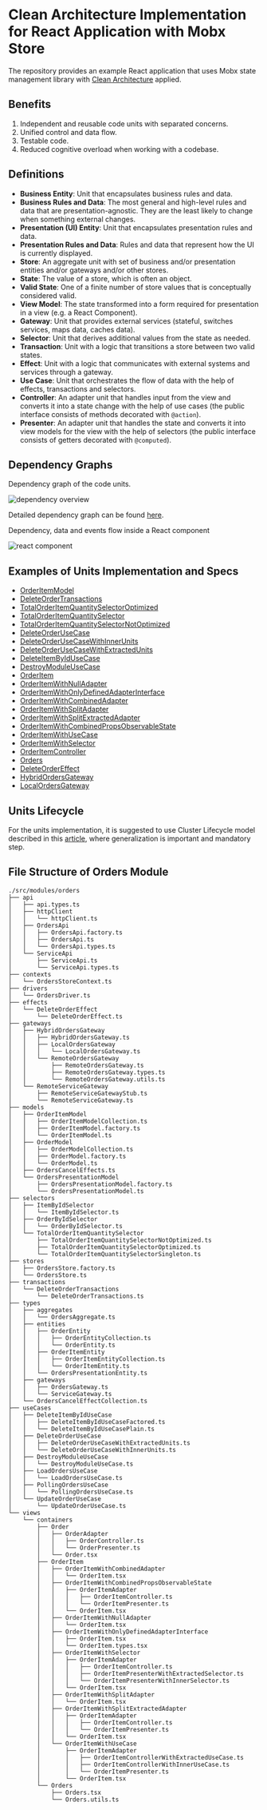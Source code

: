 # Clean Architecture Implementation for React Application with Mobx Store

The repository provides an example React application that uses Mobx state management library with [Clean Architecture](https://blog.cleancoder.com/uncle-bob/2012/08/13/the-clean-architecture.html) applied.

## Benefits

1. Independent and reusable code units with separated concerns.
2. Unified control and data flow.
3. Testable code.
4. Reduced cognitive overload when working with a codebase.

## Definitions

- **Business Entity**: Unit that encapsulates business rules and data.
- **Business Rules and Data**: The most general and high-level rules and data that are presentation-agnostic. They are the least likely to change when something external changes.
- **Presentation (UI) Entity**: Unit that encapsulates presentation rules and data.
- **Presentation Rules and Data**: Rules and data that represent how the UI is currently displayed.
- **Store**: An aggregate unit with set of business and/or presentation entities and/or gateways and/or other stores.
- **State**: The value of a store, which is often an object.
- **Valid State**: One of a finite number of store values that is conceptually considered valid.
- **View Model**: The state transformed into a form required for presentation in a view (e.g. a React Component).
- **Gateway**: Unit that provides external services (stateful, switches services, maps data, caches data).
- **Selector**: Unit that derives additional values from the state as needed.
- **Transaction**: Unit with a logic that transitions a store between two valid states.
- **Effect**: Unit with a logic that communicates with external systems and services through a gateway.
- **Use Case**: Unit that orchestrates the flow of data with the help of effects, transactions and selectors.
- **Controller**: An adapter unit that handles input from the view and converts it into a state change with the help of use cases (the public interface consists of methods decorated with `@action`).
- **Presenter**: An adapter unit that handles the state and converts it into view models for the view with the help of selectors (the public interface consists of getters decorated with `@computed`).

## Dependency Graphs

Dependency graph of the code units.

![dependency overview](docs/images/dependency-graph-overview-0.svg)

Detailed dependency graph can be found [here](docs/images/dependency-graph-overview-1.svg).

Dependency, data and events flow inside a React component

![react component](docs/images/react-component-dependencies-and-flow.png)

## Examples of Units Implementation and Specs

- [OrderItemModel](src/modules/orders/models/OrderItemModel/OrderItemModel.spec.ts)
- [DeleteOrderTransactions](src/modules/orders/transactions/DeleteOrderTransactions/DeleteOrderTransactions.spec.ts)
- [TotalOrderItemQuantitySelectorOptimized](src/modules/orders/selectors/TotalOrderItemQuantitySelector/TotalOrderItemQuantitySelectorOptimized.spec.tsx)
- [TotalOrderItemQuantitySelector](src/modules/orders/selectors/TotalOrderItemQuantitySelector/TotalOrderItemQuantitySelector.spec.ts)
- [TotalOrderItemQuantitySelectorNotOptimized](src/modules/orders/selectors/TotalOrderItemQuantitySelector/TotalOrderItemQuantitySelectorNotOptimized.spec.tsx)
- [DeleteOrderUseCase](src/modules/orders/useCases/DeleteOrderUseCase/DeleteOrderUseCase.spec.ts)
- [DeleteOrderUseCaseWithInnerUnits](src/modules/orders/useCases/DeleteOrderUseCase/DeleteOrderUseCaseWithInnerUnits.spec.ts)
- [DeleteOrderUseCaseWithExtractedUnits](src/modules/orders/useCases/DeleteOrderUseCase/DeleteOrderUseCaseWithExtractedUnits.spec.ts)
- [DeleteItemByIdUseCase](src/modules/orders/useCases/DeleteItemByIdUseCase/DeleteItemByIdUseCase.spec.ts)
- [DestroyModuleUseCase](src/modules/orders/useCases/DestroyModuleUseCase/DestroyModuleUseCase.spec.ts)
- [OrderItem](src/modules/orders/views/containers/OrderItem/OrderItem.spec.tsx)
- [OrderItemWithNullAdapter](src/modules/orders/views/containers/OrderItem/OrderItemWithNullAdapter/OrderItem.spec.tsx)
- [OrderItemWithOnlyDefinedAdapterInterface](src/modules/orders/views/containers/OrderItem/OrderItemWithOnlyDefinedAdapterInterface/OrderItem.spec.tsx)
- [OrderItemWithCombinedAdapter](src/modules/orders/views/containers/OrderItem/OrderItemWithCombinedAdapter/OrderItem.spec.tsx)
- [OrderItemWithSplitAdapter](src/modules/orders/views/containers/OrderItem/OrderItemWithSplitAdapter/OrderItem.spec.tsx)
- [OrderItemWithSplitExtractedAdapter](src/modules/orders/views/containers/OrderItem/OrderItemWithSplitExtractedAdapter/OrderItem.spec.tsx)
- [OrderItemWithCombinedPropsObservableState](src/modules/orders/views/containers/OrderItem/OrderItemWithCombinedPropsObservableState/OrderItem.spec.tsx)
- [OrderItemWithUseCase](src/modules/orders/views/containers/OrderItem/OrderItemWithUseCase/OrderItem.spec.tsx)
- [OrderItemWithSelector](src/modules/orders/views/containers/OrderItem/OrderItemWithSelector/OrderItem.spec.tsx)
- [OrderItemController](src/modules/orders/views/containers/OrderItem/OrderItemWithSplitExtractedAdapter/OrderItemAdapter/OrderItemController.spec.ts)
- [Orders](src/modules/orders/views/containers/Orders/Orders.spec.tsx)
- [DeleteOrderEffect](src/modules/orders/effects/DeleteOrderEffect/DeleteOrderEffect.spec.ts)
- [HybridOrdersGateway](src/modules/orders/gateways/HybridOrdersGateway/HybridOrdersGateway.spec.ts)
- [LocalOrdersGateway](src/modules/orders/gateways/HybridOrdersGateway/LocalOrdersGateway/LocalOrdersGateway.spec.ts)

## Units Lifecycle

For the units implementation, it is suggested to use Cluster Lifecycle model described in this [article](docs/the-new-culture-of-software-development-reflection.pdf), where generalization is important and mandatory step.

## File Structure of Orders Module

```console
./src/modules/orders
├── api
│   ├── api.types.ts
│   ├── httpClient
│   │   └── httpClient.ts
│   ├── OrdersApi
│   │   ├── OrdersApi.factory.ts
│   │   ├── OrdersApi.ts
│   │   └── OrdersApi.types.ts
│   └── ServiceApi
│       ├── ServiceApi.ts
│       └── ServiceApi.types.ts
├── contexts
│   └── OrdersStoreContext.ts
├── drivers
│   └── OrdersDriver.ts
├── effects
│   └── DeleteOrderEffect
│       └── DeleteOrderEffect.ts
├── gateways
│   ├── HybridOrdersGateway
│   │   ├── HybridOrdersGateway.ts
│   │   ├── LocalOrdersGateway
│   │   │   └── LocalOrdersGateway.ts
│   │   └── RemoteOrdersGateway
│   │       ├── RemoteOrdersGateway.ts
│   │       ├── RemoteOrdersGateway.types.ts
│   │       └── RemoteOrdersGateway.utils.ts
│   └── RemoteServiceGateway
│       ├── RemoteServiceGatewayStub.ts
│       └── RemoteServiceGateway.ts
├── models
│   ├── OrderItemModel
│   │   ├── OrderItemModelCollection.ts
│   │   ├── OrderItemModel.factory.ts
│   │   └── OrderItemModel.ts
│   ├── OrderModel
│   │   ├── OrderModelCollection.ts
│   │   ├── OrderModel.factory.ts
│   │   └── OrderModel.ts
│   ├── OrdersCancelEffects.ts
│   └── OrdersPresentationModel
│       ├── OrdersPresentationModel.factory.ts
│       └── OrdersPresentationModel.ts
├── selectors
│   ├── ItemByIdSelector
│   │   └── ItemByIdSelector.ts
│   ├── OrderByIdSelector
│   │   └── OrderByIdSelector.ts
│   └── TotalOrderItemQuantitySelector
│       ├── TotalOrderItemQuantitySelectorNotOptimized.ts
│       ├── TotalOrderItemQuantitySelectorOptimized.ts
│       └── TotalOrderItemQuantitySelectorSingleton.ts
├── stores
│   ├── OrdersStore.factory.ts
│   └── OrdersStore.ts
├── transactions
│   └── DeleteOrderTransactions
│       └── DeleteOrderTransactions.ts
├── types
│   ├── aggregates
│   │   └── OrdersAggregate.ts
│   ├── entities
│   │   ├── OrderEntity
│   │   │   ├── OrderEntityCollection.ts
│   │   │   └── OrderEntity.ts
│   │   ├── OrderItemEntity
│   │   │   ├── OrderItemEntityCollection.ts
│   │   │   └── OrderItemEntity.ts
│   │   └── OrdersPresentationEntity.ts
│   ├── gateways
│   │   ├── OrdersGateway.ts
│   │   └── ServiceGateway.ts
│   └── OrdersCancelEffectCollection.ts
├── useCases
│   ├── DeleteItemByIdUseCase
│   │   ├── DeleteItemByIdUseCaseFactored.ts
│   │   └── DeleteItemByIdUseCasePlain.ts
│   ├── DeleteOrderUseCase
│   │   ├── DeleteOrderUseCaseWithExtractedUnits.ts
│   │   └── DeleteOrderUseCaseWithInnerUnits.ts
│   ├── DestroyModuleUseCase
│   │   └── DestroyModuleUseCase.ts
│   ├── LoadOrdersUseCase
│   │   └── LoadOrdersUseCase.ts
│   ├── PollingOrdersUseCase
│   │   └── PollingOrdersUseCase.ts
│   └── UpdateOrderUseCase
│       └── UpdateOrderUseCase.ts
└── views
    └── containers
        ├── Order
        │   ├── OrderAdapter
        │   │   ├── OrderController.ts
        │   │   └── OrderPresenter.ts
        │   └── Order.tsx
        ├── OrderItem
        │   ├── OrderItemWithCombinedAdapter
        │   │   └── OrderItem.tsx
        │   ├── OrderItemWithCombinedPropsObservableState
        │   │   ├── OrderItemAdapter
        │   │   │   ├── OrderItemController.ts
        │   │   │   └── OrderItemPresenter.ts
        │   │   └── OrderItem.tsx
        │   ├── OrderItemWithNullAdapter
        │   │   └── OrderItem.tsx
        │   ├── OrderItemWithOnlyDefinedAdapterInterface
        │   │   ├── OrderItem.tsx
        │   │   └── OrderItem.types.tsx
        │   ├── OrderItemWithSelector
        │   │   ├── OrderItemAdapter
        │   │   │   ├── OrderItemController.ts
        │   │   │   ├── OrderItemPresenterWithExtractedSelector.ts
        │   │   │   └── OrderItemPresenterWithInnerSelector.ts
        │   │   └── OrderItem.tsx
        │   ├── OrderItemWithSplitAdapter
        │   │   └── OrderItem.tsx
        │   ├── OrderItemWithSplitExtractedAdapter
        │   │   ├── OrderItemAdapter
        │   │   │   ├── OrderItemController.ts
        │   │   │   └── OrderItemPresenter.ts
        │   │   └── OrderItem.tsx
        │   └── OrderItemWithUseCase
        │       ├── OrderItemAdapter
        │       │   ├── OrderItemControllerWithExtractedUseCase.ts
        │       │   ├── OrderItemControllerWithInnerUseCase.ts
        │       │   └── OrderItemPresenter.ts
        │       └── OrderItem.tsx
        └── Orders
            ├── Orders.tsx
            └── Orders.utils.ts
```
